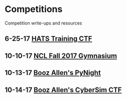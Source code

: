 # Competitions
Competition write-ups and resources


## 6-25-17 [HATS Training CTF](/6-24-17:HATS-Training-CTF/README.md)

## 10-10-17 [NCL Fall 2017 Gymnasium](/10-10-17:NCL-Fall-2017-Gymnasium)

## 10-13-17 [Booz Allen's PyNight](/10-13-17:PyNight)

## 10-14-17 [Booz Allen's CyberSim CTF](/10-14-17:CyberSim-CTF)
